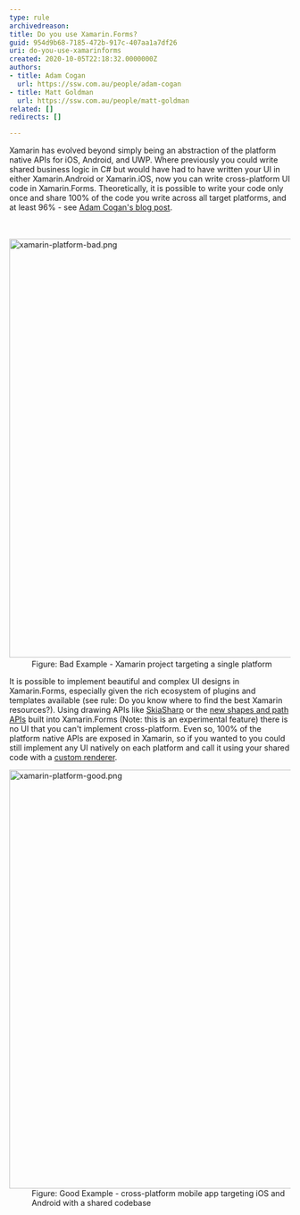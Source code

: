 ```yaml
---
type: rule
archivedreason: 
title: Do you use Xamarin.Forms?
guid: 954d9b68-7185-472b-917c-407aa1a7df26
uri: do-you-use-xamarinforms
created: 2020-10-05T22:18:32.0000000Z
authors:
- title: Adam Cogan
  url: https://ssw.com.au/people/adam-cogan
- title: Matt Goldman
  url: https://ssw.com.au/people/matt-goldman
related: []
redirects: []

---
```



​Xamarin has evolved beyond simply being an abstraction of the platform native APIs for iOS, Android, and UWP. Where previously you could write shared business logic in C# but would have had to have written your UI in either Xamarin.Android or Xamarin.iOS, now you can write cross-platform UI code in Xamarin.Forms. Theoretically, it is possible to write your code only once and share 100% of the code you write across all target platforms, and at least 96% - see <a href="https&#58;//adamcogan.com/2015/01/14/getting-96-code-reuse-with-xamarin-forms/">Adam&#160;Cogan's blog post</a>​.<br>
<br><excerpt class='endintro'></excerpt><br>
<dl class="badImage"><dt>​<img src="/PublishingImages/xamarin-platform-bad.png" alt="xamarin-platform-bad.png" style="width&#58;750px;" /></dt><dd>Figure&#58; Bad Example - Xamarin project targeting a single platform</dd></dl><p>It is possible to implement beautiful and complex UI designs in Xamarin.Forms, especially given the rich ecosystem of plugins and templates available (see rule&#58; Do you know where to find the best Xamarin resources?). Using drawing APIs like&#160;<a href="https&#58;//docs.microsoft.com/en-us/xamarin/xamarin-forms/user-interface/graphics/skiasharp/">SkiaSharp</a>&#160;or the&#160;<a href="https&#58;//devblogs.microsoft.com/xamarin/xamarin-forms-shapes-and-paths/">new shapes and path APIs</a> built into Xamarin.Forms&#160;(Note&#58; this is an experimental feature) there is no UI that you can't implement cross-platform. Even so, 100% of the platform native APIs are exposed in Xamarin, so if you wanted to you could still implement any UI natively on each platform and call it using your shared code with a&#160;<a href="https&#58;//docs.microsoft.com/en-us/xamarin/xamarin-forms/app-fundamentals/custom-renderer/">custom renderer</a>.<br></p><dl class="goodImage"><dt><img src="/PublishingImages/xamarin-platform-good.png" alt="xamarin-platform-good.png" style="width&#58;750px;" /></dt><dd>Figure&#58; Good Example - cross-platform mobile app targeting iOS and Android with a shared codebase</dd></dl>


